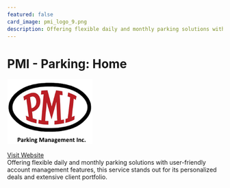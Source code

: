 ```yaml
---
featured: false
card_image: pmi_logo_9.png
description: Offering flexible daily and monthly parking solutions with user-friendly account management features, this service stands out for its personalized deals and extensive client portfolio.
---
```


# PMI - Parking: Home
<img src="pmi_logo_9.png" alt="Logo" style="max-width: 200px; height: auto;">

<a href="https://www.pmi-parking.com/">Visit Website</a>  
Offering flexible daily and monthly parking solutions with user-friendly account management features, this service stands out for its personalized deals and extensive client portfolio.
